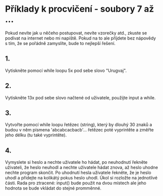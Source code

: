 # Příklady k procvičení - soubory 7 až ...

Pokud nevíte jak u něčeho postupovat, nevíte vzorečky atd., zkuste se podívat na internet nebo mi napiště. 
Pokud na to ale příjdete bez nápovědy s tím, že se pořádně zamyslíte, bude to
nejlepší řešení.

## 1.
Vytiskněte pomocí while loopu 5x pod sebe slovo "Urugvaj".

## 2.
Vytiskněte 13x pod sebe slovo načtené od uživatele, použijte input a while.

## 3.
Vytvořte pomocí while loopu řetězec (string), který by dlouhý 30 znaků a budou v něm 
písmena 'abcabcacbacb'... řetězec poté vyprintěte a změřte jeho délku (tu také vyprintěte).

## 4. 
Vymyslete si heslo a nechte uživatele ho hádat, po neuhodnutí řekněte uživateli,
že heslo neuhodl a nechte uživatele hádat znova, až heslo uhodne nechte program
skončit. Po uhodnutí hesla uživatele řekněte, že je heslo uhodl a přidejte
na kolikátý pokus heslo uhodl. Úkol si rozložte na jednotlivé části. Rada pro
ztracené: input() bude použit na dvou místech ale jeho hodnota se bude vkládat
do stejné promměnné.